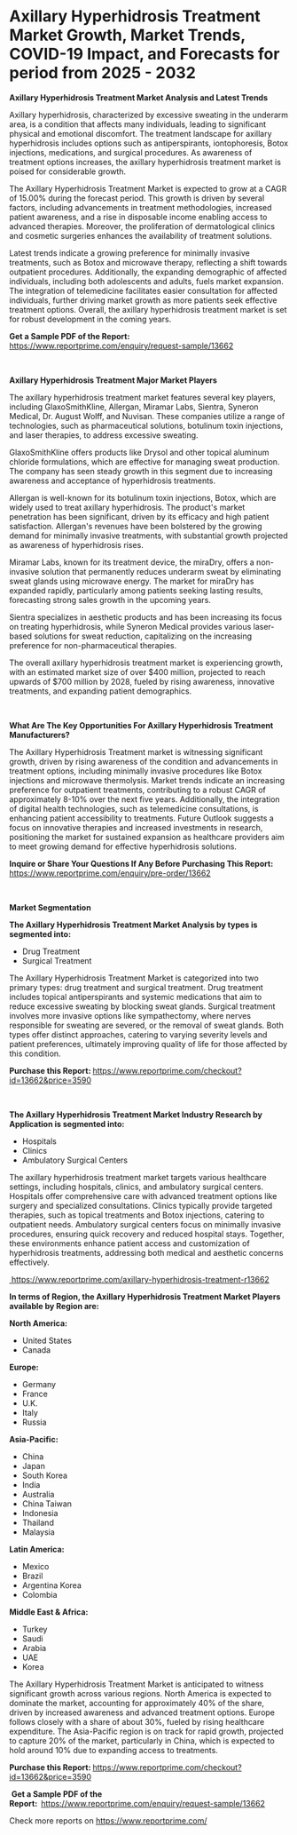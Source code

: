 <p><h1>Axillary Hyperhidrosis Treatment Market Growth, Market Trends, COVID-19 Impact, and Forecasts for period from 2025 - 2032</h1></p><p><strong>Axillary Hyperhidrosis Treatment Market Analysis and Latest Trends</strong></p>
<p><p>Axillary hyperhidrosis, characterized by excessive sweating in the underarm area, is a condition that affects many individuals, leading to significant physical and emotional discomfort. The treatment landscape for axillary hyperhidrosis includes options such as antiperspirants, iontophoresis, Botox injections, medications, and surgical procedures. As awareness of treatment options increases, the axillary hyperhidrosis treatment market is poised for considerable growth.</p><p>The Axillary Hyperhidrosis Treatment Market is expected to grow at a CAGR of 15.00% during the forecast period. This growth is driven by several factors, including advancements in treatment methodologies, increased patient awareness, and a rise in disposable income enabling access to advanced therapies. Moreover, the proliferation of dermatological clinics and cosmetic surgeries enhances the availability of treatment solutions.</p><p>Latest trends indicate a growing preference for minimally invasive treatments, such as Botox and microwave therapy, reflecting a shift towards outpatient procedures. Additionally, the expanding demographic of affected individuals, including both adolescents and adults, fuels market expansion. The integration of telemedicine facilitates easier consultation for affected individuals, further driving market growth as more patients seek effective treatment options. Overall, the axillary hyperhidrosis treatment market is set for robust development in the coming years.</p></p>
<p><strong>Get a Sample PDF of the Report:&nbsp;</strong> <a href="https://www.reportprime.com/enquiry/request-sample/13662?utm_campaign=2932&utm_medium=2&utm_source=Github&utm_content=ia&utm_term=20032025&utm_id=axillary-hyperhidrosis-treatment">https://www.reportprime.com/enquiry/request-sample/13662</a></p>
<p>&nbsp;</p>
<p><strong>Axillary Hyperhidrosis Treatment Major Market Players</strong></p>
<p><p>The axillary hyperhidrosis treatment market features several key players, including GlaxoSmithKline, Allergan, Miramar Labs, Sientra, Syneron Medical, Dr. August Wolff, and Nuvisan. These companies utilize a range of technologies, such as pharmaceutical solutions, botulinum toxin injections, and laser therapies, to address excessive sweating.</p><p>GlaxoSmithKline offers products like Drysol and other topical aluminum chloride formulations, which are effective for managing sweat production. The company has seen steady growth in this segment due to increasing awareness and acceptance of hyperhidrosis treatments. </p><p>Allergan is well-known for its botulinum toxin injections, Botox, which are widely used to treat axillary hyperhidrosis. The product's market penetration has been significant, driven by its efficacy and high patient satisfaction. Allergan's revenues have been bolstered by the growing demand for minimally invasive treatments, with substantial growth projected as awareness of hyperhidrosis rises.</p><p>Miramar Labs, known for its treatment device, the miraDry, offers a non-invasive solution that permanently reduces underarm sweat by eliminating sweat glands using microwave energy. The market for miraDry has expanded rapidly, particularly among patients seeking lasting results, forecasting strong sales growth in the upcoming years.</p><p>Sientra specializes in aesthetic products and has been increasing its focus on treating hyperhidrosis, while Syneron Medical provides various laser-based solutions for sweat reduction, capitalizing on the increasing preference for non-pharmaceutical therapies.</p><p>The overall axillary hyperhidrosis treatment market is experiencing growth, with an estimated market size of over $400 million, projected to reach upwards of $700 million by 2028, fueled by rising awareness, innovative treatments, and expanding patient demographics.</p></p>
<p>&nbsp;</p>
<p><strong>What Are The Key Opportunities For Axillary Hyperhidrosis Treatment Manufacturers?</strong></p>
<p><p>The Axillary Hyperhidrosis Treatment market is witnessing significant growth, driven by rising awareness of the condition and advancements in treatment options, including minimally invasive procedures like Botox injections and microwave thermolysis. Market trends indicate an increasing preference for outpatient treatments, contributing to a robust CAGR of approximately 8-10% over the next five years. Additionally, the integration of digital health technologies, such as telemedicine consultations, is enhancing patient accessibility to treatments. Future Outlook suggests a focus on innovative therapies and increased investments in research, positioning the market for sustained expansion as healthcare providers aim to meet growing demand for effective hyperhidrosis solutions.</p></p>
<p><strong>Inquire or Share Your Questions If Any Before Purchasing This Report:</strong> <a href="https://www.reportprime.com/enquiry/pre-order/13662?utm_campaign=2932&utm_medium=2&utm_source=Github&utm_content=ia&utm_term=20032025&utm_id=axillary-hyperhidrosis-treatment">https://www.reportprime.com/enquiry/pre-order/13662</a></p>
<p>&nbsp;</p>
<p><strong>Market Segmentation</strong></p>
<p><strong>The Axillary Hyperhidrosis Treatment Market Analysis by types is segmented into:</strong></p>
<p><ul><li>Drug Treatment</li><li>Surgical Treatment</li></ul></p>
<p><p>The Axillary Hyperhidrosis Treatment Market is categorized into two primary types: drug treatment and surgical treatment. Drug treatment includes topical antiperspirants and systemic medications that aim to reduce excessive sweating by blocking sweat glands. Surgical treatment involves more invasive options like sympathectomy, where nerves responsible for sweating are severed, or the removal of sweat glands. Both types offer distinct approaches, catering to varying severity levels and patient preferences, ultimately improving quality of life for those affected by this condition.</p></p>
<p><strong>Purchase this Report:&nbsp;</strong><a href="https://www.reportprime.com/checkout?id=13662&price=3590&utm_campaign=2932&utm_medium=2&utm_source=Github&utm_content=ia&utm_term=20032025&utm_id=axillary-hyperhidrosis-treatment">https://www.reportprime.com/checkout?id=13662&price=3590</a></p>
<p>&nbsp;</p>
<p><strong>The Axillary Hyperhidrosis Treatment Market Industry Research by Application is segmented into:</strong></p>
<p><ul><li>Hospitals</li><li>Clinics</li><li>Ambulatory Surgical Centers</li></ul></p>
<p><p>The axillary hyperhidrosis treatment market targets various healthcare settings, including hospitals, clinics, and ambulatory surgical centers. Hospitals offer comprehensive care with advanced treatment options like surgery and specialized consultations. Clinics typically provide targeted therapies, such as topical treatments and Botox injections, catering to outpatient needs. Ambulatory surgical centers focus on minimally invasive procedures, ensuring quick recovery and reduced hospital stays. Together, these environments enhance patient access and customization of hyperhidrosis treatments, addressing both medical and aesthetic concerns effectively.</p></p>
<p><a href="https://www.reportprime.com/axillary-hyperhidrosis-treatment-r13662?utm_campaign=2932&utm_medium=2&utm_source=Github&utm_content=ia&utm_term=20032025&utm_id=axillary-hyperhidrosis-treatment">&nbsp;https://www.reportprime.com/axillary-hyperhidrosis-treatment-r13662</a></p>
<p><strong>In terms of Region, the Axillary Hyperhidrosis Treatment Market Players available by Region are:</strong></p>
<p>
    <p> <strong> North America: </strong>
        <ul>
            <li>United States</li>
            <li>Canada</li>
        </ul>
        </p> 
    <p> <strong> Europe: </strong>
        <ul>
            <li>Germany</li>
            <li>France</li>
            <li>U.K.</li>
            <li>Italy</li>
            <li>Russia</li>
        </ul>
        </p> 
    <p> <strong> Asia-Pacific: </strong>
        <ul>
            <li>China</li>
            <li>Japan</li>
            <li>South Korea</li>
            <li>India</li>
            <li>Australia</li>
            <li>China Taiwan</li>
            <li>Indonesia</li>
            <li>Thailand</li>
            <li>Malaysia</li>
        </ul>
        </p> 
    <p> <strong> Latin America: </strong>
        <ul>
            <li>Mexico</li>
            <li>Brazil</li>
            <li>Argentina Korea</li>
            <li>Colombia</li>
        </ul>
        </p> 
    <p> <strong> Middle East & Africa: </strong>
        <ul>
            <li>Turkey</li>
            <li>Saudi</li>
            <li>Arabia</li>
            <li>UAE</li>
            <li>Korea</li>
        </ul>
    </p>
    </p>
<p><p>The Axillary Hyperhidrosis Treatment Market is anticipated to witness significant growth across various regions. North America is expected to dominate the market, accounting for approximately 40% of the share, driven by increased awareness and advanced treatment options. Europe follows closely with a share of about 30%, fueled by rising healthcare expenditure. The Asia-Pacific region is on track for rapid growth, projected to capture 20% of the market, particularly in China, which is expected to hold around 10% due to expanding access to treatments.</p></p>
<p><strong>Purchase this Report: </strong><a href="https://www.reportprime.com/checkout?id=13662&price=3590&utm_campaign=2932&utm_medium=2&utm_source=Github&utm_content=ia&utm_term=20032025&utm_id=axillary-hyperhidrosis-treatment">https://www.reportprime.com/checkout?id=13662&price=3590</a></p>
<p>&nbsp;<strong>Get a Sample PDF of the Report:&nbsp;&nbsp;</strong><a href="https://www.reportprime.com/enquiry/request-sample/13662?utm_campaign=2932&utm_medium=2&utm_source=Github&utm_content=ia&utm_term=20032025&utm_id=axillary-hyperhidrosis-treatment">https://www.reportprime.com/enquiry/request-sample/13662</a></p>
<p><strong></strong></p>
<p>Check more reports on <a href="https://www.reportprime.com/?utm_campaign=2932&utm_medium=2&utm_source=Github&utm_content=ia&utm_term=20032025&utm_id=axillary-hyperhidrosis-treatment">https://www.reportprime.com/</a></p>